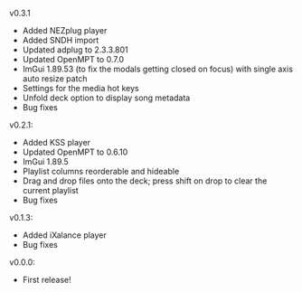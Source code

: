 v0.3.1
- Added NEZplug player
- Added SNDH import
- Updated adplug to 2.3.3.801
- Updated OpenMPT to 0.7.0
- ImGui 1.89.53 (to fix the modals getting closed on focus) with single axis auto resize patch
- Settings for the media hot keys
- Unfold deck option to display song metadata
- Bug fixes

v0.2.1:
- Added KSS player
- Updated OpenMPT to 0.6.10
- ImGui 1.89.5
- Playlist columns reorderable and hideable
- Drag and drop files onto the deck; press shift on drop to clear the current playlist
- Bug fixes

v0.1.3:
- Added iXalance player
- Bug fixes

v0.0.0:
- First release!